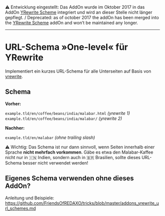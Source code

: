 ⚠️ Entwicklung eingestellt: Das AddOn wurde im Oktober 2017 in das AddOn [YRewrite Scheme](https://github.com/FriendsOfREDAXO/yrewrite_scheme) integriert und wird an dieser Stelle nicht länger gepflegt. / Deprecated: as of october 2017 the addOn has been merged into the [YRewrite Scheme](https://github.com/FriendsOfREDAXO/yrewrite_scheme) addOn and won’t be maintained any longer.

---

# URL-Schema »One-level« für YRewrite

Implementiert ein kurzes URL-Schema für alle Unterseiten auf Basis von [yrewrite](https://github.com/yakamara/redaxo_yrewrite).

## Schema

__Vorher:__

`example.tld/en/coffee/beans/india/malabar.html`  _(yrewrite 1)_  
`example.tld/en/coffee/beans/india/malabar/`  _(yrewrite 2)_  

__Nachher:__

`example.tld/en/malabar`  _(ohne trailing slash)_  

⚠️ Wichtig: Das Schema ist nur dann sinnvoll, wenn Seiten innerhalb einer Sprache __nicht mehrfach vorkommen__. Gäbe es etwa den Malabar-Kaffee nicht nur in 🇮🇳 Indien, sondern auch in 🇧🇷 Brasilien, sollte dieses URL-Schema besser nicht verwendet werden!

## Eigenes Schema verwenden ohne dieses AddOn?

Anleitung und Beispiele: https://github.com/FriendsOfREDAXO/tricks/blob/master/addons_yrewrite_url_schemes.md
